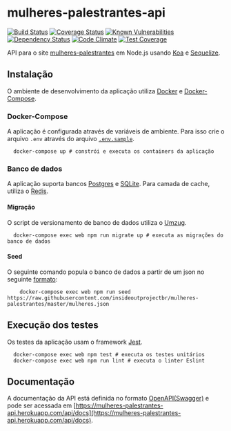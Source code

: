 # mulheres-palestrantes-api

[![Build Status](https://travis-ci.org/insideoutprojectbr/mulheres-palestrantes-api.svg?branch=master)](https://travis-ci.org/insideoutprojectbr/mulheres-palestrantes-api)
[![Coverage Status](https://coveralls.io/repos/github/insideoutprojectbr/mulheres-palestrantes-api/badge.svg)](https://coveralls.io/github/insideoutprojectbr/mulheres-palestrantes-api)
[![Known Vulnerabilities](https://snyk.io/test/github/insideoutprojectbr/mulheres-palestrantes-api/badge.svg)](https://snyk.io/test/github/insideoutprojectbr/mulheres-palestrantes-api)
[![Dependency Status](https://gemnasium.com/badges/github.com/insideoutprojectbr/mulheres-palestrantes-api.svg)](https://gemnasium.com/github.com/insideoutprojectbr/mulheres-palestrantes-api)
[![Code Climate](https://codeclimate.com/github/insideoutprojectbr/mulheres-palestrantes-api/badges/gpa.svg)](https://codeclimate.com/github/insideoutprojectbr/mulheres-palestrantes-api)
[![Test Coverage](https://codeclimate.com/github/insideoutprojectbr/mulheres-palestrantes-api/badges/coverage.svg)](https://codeclimate.com/github/insideoutprojectbr/mulheres-palestrantes-api/coverage)

API para o site [mulheres-palestrantes](https://github.com/insideoutprojectbr/mulheres-palestrantes) em Node.js usando [Koa](http://koajs.com/) e [Sequelize](http://docs.sequelizejs.com/).

## Instalação

O ambiente de desenvolvimento da aplicação utiliza [Docker](https://docs.docker.com/engine/installation/linux/docker-ce/ubuntu/) e [Docker-Compose](https://docs.docker.com/compose/install/).

### Docker-Compose

A aplicação é configurada através de variáveis de ambiente.
Para isso crie o arquivo `.env` através do arquivo [`.env.sample`](.env.sample).

```
  docker-compose up # constrói e executa os containers da aplicação
```

### Banco de dados

A aplicação suporta bancos [Postgres](https://www.postgresql.org/) e [SQLite](https://sqlite.org/).
Para camada de cache, utiliza o [Redis](https://redis.io/).

#### Migração

O script de versionamento de banco de dados utiliza o [Umzug](https://github.com/sequelize/umzug).

```
  docker-compose exec web npm run migrate up # executa as migrações do banco de dados
```

#### Seed

O seguinte comando popula o banco de dados a partir de um json no seguinte [formato](https://raw.githubusercontent.com/insideoutprojectbr/mulheres-palestrantes/master/mulheres.json):

```
    docker-compose exec web npm run seed https://raw.githubusercontent.com/insideoutprojectbr/mulheres-palestrantes/master/mulheres.json
```

## Execução dos testes

Os testes da aplicação usam o framework [Jest](http://facebook.github.io/jest/).  

```
  docker-compose exec web npm test # executa os testes unitários
  docker-compose exec web npm run lint # executa o linter Eslint
```

## Documentação

A documentação da API está definida no formato [OpenAPI(Swagger)](https://swagger.io/) e pode ser acessada em [https://mulheres-palestrantes-api.herokuapp.com/api/docs](https://mulheres-palestrantes-api.herokuapp.com/api/docs).

